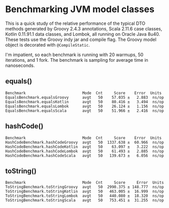 # Benchmarking JVM model classes

This is a quick study of the relative performance of the typical DTO methods generated by Groovy 2.4.3 annotations, Scala 2.11.6 case classes, Kotlin 0.11.91.1 data classes, and Lombok, all running on Oracle Java 8u40.  These tests use the Groovy indy jar and compile flag.  The Groovy model object is decorated with `@CompileStatic`.

I'm impatient, so each benchmark is running with 20 warmups, 50 iterations, and 1 fork.  The benchmark is sampling for average time in nanoseconds.

## equals()

    Benchmark                         Mode  Cnt     Score    Error  Units
    EqualsBenchmark.equalsGroovy      avgt   50    57.035 ±   2.883  ns/op
    EqualsBenchmark.equalsKotlin      avgt   50    80.416 ±   3.494  ns/op
    EqualsBenchmark.equalsLombok      avgt   50    26.124 ±   1.156  ns/op
    EqualsBenchmark.equalsScala       avgt   50    51.966 ±   2.416  ns/op

## hashCode()

    Benchmark                         Mode  Cnt     Score    Error  Units
    HashCodeBenchmark.hashCodeGroovy  avgt   50  1337.638 ±  60.966  ns/op
    HashCodeBenchmark.hashCodeKotlin  avgt   50    63.097 ±   3.222  ns/op
    HashCodeBenchmark.hashCodeLombok  avgt   50    61.493 ±   2.885  ns/op
    HashCodeBenchmark.hashCodeScala   avgt   50   139.673 ±   6.056  ns/op
    
## toString()

    Benchmark                         Mode  Cnt     Score     Error  Units
    ToStringBenchmark.toStringGroovy  avgt   50  2990.375 ± 148.777  ns/op
    ToStringBenchmark.toStringKotlin  avgt   50   463.005 ±  16.999  ns/op
    ToStringBenchmark.toStringLombok  avgt   50   440.080 ±  18.320  ns/op
    ToStringBenchmark.toStringScala   avgt   50   753.451 ±  31.255  ns/op
